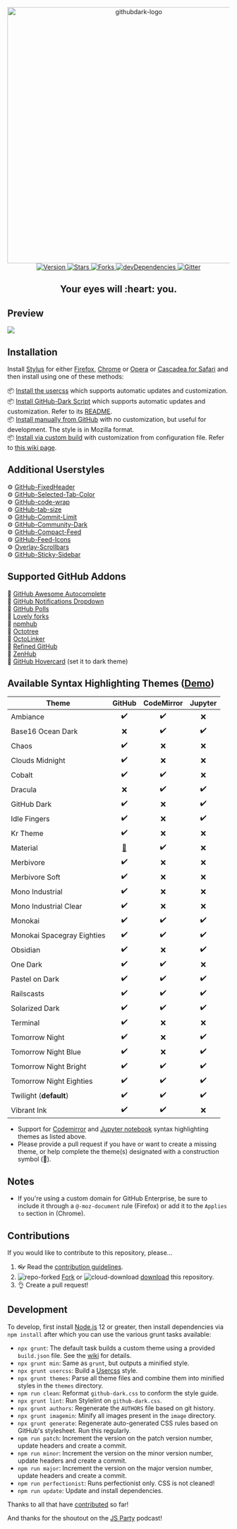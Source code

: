 <p align="center">
  <img alt="githubdark-logo" src="https://cdn.jsdelivr.net/gh/StylishThemes/logos@master/github.dark/githubdark-mini.svg" width="580">
  <br>
  <a href="https://github.com/StylishThemes/GitHub-Dark/tags">
    <img src="https://img.shields.io/github/tag/StylishThemes/GitHub-Dark.svg?label=version&style=flat" alt="Version">
  </a>
  <a href="https://github.com/StylishThemes/GitHub-Dark/stargazers">
    <img src="https://img.shields.io/github/stars/StylishThemes/GitHub-Dark.svg?style=flat" alt="Stars">
  </a>
  <a href="https://github.com/StylishThemes/GitHub-Dark/network">
    <img src="https://img.shields.io/github/forks/StylishThemes/GitHub-Dark.svg?style=flat" alt="Forks">
  </a>
  <a href="https://david-dm.org/StylishThemes/GitHub-Dark?type=dev">
    <img src="https://img.shields.io/david/dev/StylishThemes/GitHub-Dark.svg?label=devDependencies&style=flat" alt="devDependencies">
  </a>
  <a href="https://gitter.im/StylishThemes/GitHub-Dark">
    <img src="https://img.shields.io/gitter/room/StylishThemes/Github-Dark.js.svg?maxAge=2592000&style=flat" alt="Gitter">
  </a>
</p>
<h2 align="center">Your eyes will&nbsp;:heart:&nbsp;you.</h2>

## Preview
![](./images/screenshots/after_blue.png)

## Installation

Install [Stylus](https://add0n.com/stylus.html) for either [Firefox](https://addons.mozilla.org/en-US/firefox/addon/styl-us/), [Chrome](https://chrome.google.com/webstore/detail/stylus/clngdbkpkpeebahjckkjfobafhncgmne) or [Opera](https://addons.opera.com/en-gb/extensions/details/stylus/) or [Cascadea for Safari](https://cascadea.app/) and then install using one of these methods:

📦 [Install the usercss](https://raw.githubusercontent.com/StylishThemes/GitHub-Dark/master/github-dark.user.css) which supports automatic updates and customization.<br>
📦 [Install GitHub-Dark Script](https://raw.githubusercontent.com/StylishThemes/GitHub-Dark-Script/master/github-dark-script.user.js) which supports automatic updates and customization. Refer to its [README](https://github.com/StylishThemes/GitHub-Dark-Script/blob/master/README.md).<br>
📦 [Install manually from GitHub](https://raw.githubusercontent.com/StylishThemes/GitHub-Dark/master/github-dark.css) with no customization, but useful for development. The style is in Mozilla format.<br>
📦 [Install via custom build](https://github.com/StylishThemes/GitHub-Dark/wiki/Build) with customization from configuration file. Refer to [this wiki page](https://github.com/StylishThemes/GitHub-Dark/wiki/Install).

## Additional Userstyles

⚙️ [GitHub-FixedHeader](https://github.com/StylishThemes/GitHub-FixedHeader)<br>
⚙️ [GitHub-Selected-Tab-Color](https://github.com/StylishThemes/GitHub-Selected-Tab-Color)<br>
⚙️ [GitHub-code-wrap](https://github.com/StylishThemes/GitHub-code-wrap)<br>
⚙️ [GitHub-tab-size](https://github.com/StylishThemes/GitHub-tab-size)<br>
⚙️ [GitHub-Commit-Limit](https://github.com/StylishThemes/GitHub-Commit-Limit)<br>
⚙️ [GitHub-Community-Dark](https://github.com/StylishThemes/GitHub-Community-Dark)<br>
⚙️ [GitHub-Compact-Feed](https://github.com/StylishThemes/GitHub-Compact-Feed)<br>
⚙️ [GitHub-Feed-Icons](https://github.com/StylishThemes/GitHub-Feed-Icons)<br>
⚙️ [Overlay-Scrollbars](https://github.com/StylishThemes/Overlay-Scrollbars)<br>
⚙️ [GitHub-Sticky-Sidebar](https://github.com/StylishThemes/GitHub-Sticky-Sidebar)<br>

## Supported GitHub Addons

💾 [GitHub Awesome Autocomplete](https://github.com/algolia/github-awesome-autocomplete)<br>
💾 [GitHub Notifications Dropdown](https://openuserjs.org/scripts/joeytwiddle/Github_Notifications_Dropdown)<br>
💾 [GitHub Polls](https://github.com/apex/gh-polls)<br>
💾 [Lovely forks](https://github.com/musically-ut/lovely-forks#lovely-forks)<br>
💾 [npmhub](https://github.com/npmhub/npmhub)<br>
💾 [Octotree](https://github.com/buunguyen/octotree/#octotree)<br>
💾 [OctoLinker](https://github.com/OctoLinker/OctoLinker)<br>
💾 [Refined GitHub](https://github.com/sindresorhus/refined-github)<br>
💾 [ZenHub](https://www.zenhub.io/)<br>
💾 [GitHub Hovercard](https://github.com/Justineo/github-hovercard) (set it to dark theme)<br>

## Available Syntax Highlighting Themes ([Demo](https://stylishthemes.github.io/GitHub-Dark/))

| Theme                      |   GitHub    |  CodeMirror  |    Jupyter   |
|----------------------------|:-----------:|:------------:|:------------:|
| Ambiance                   |      ✔️     |      ✔️     |      ❌      |
| Base16 Ocean Dark          |      ❌     |      ✔️     |      ✔️      |
| Chaos                      |      ✔️     |      ❌     |      ❌      |
| Clouds Midnight            |      ✔️     |      ❌     |      ❌      |
| Cobalt                     |      ✔️     |      ✔️     |      ❌      |
| Dracula                    |      ❌     |      ✔️     |      ✔️      |
| GitHub Dark                |      ✔️     |      ❌     |      ✔️      |
| Idle Fingers               |      ✔️     |      ❌     |      ✔️      |
| Kr Theme                   |      ✔️     |      ❌     |      ❌      |
| Material                   |   [🚧][1]   |      ✔️     |      ❌      |
| Merbivore                  |      ✔️     |      ❌     |      ❌      |
| Merbivore Soft             |      ✔️     |      ❌     |      ❌      |
| Mono Industrial            |      ✔️     |      ❌     |      ❌      |
| Mono Industrial Clear      |      ✔️     |      ❌     |      ❌      |
| Monokai                    |      ✔️     |      ✔️     |      ✔️      |
| Monokai Spacegray Eighties |      ✔️     |      ✔️     |      ✔️      |
| Obsidian                   |      ✔️     |      ❌     |      ✔️      |
| One Dark                   |      ✔️     |      ✔️     |      ❌      |
| Pastel on Dark             |      ✔️     |      ✔️     |      ✔️      |
| Railscasts                 |      ✔️     |      ✔️     |      ✔️      |
| Solarized Dark             |      ✔️     |      ✔️     |      ✔️      |
| Terminal                   |      ✔️     |      ❌     |      ❌      |
| Tomorrow Night             |      ✔️     |      ❌     |      ✔️      |
| Tomorrow Night Blue        |      ✔️     |      ❌     |      ✔️      |
| Tomorrow Night Bright      |      ✔️     |      ✔️     |      ✔️      |
| Tomorrow Night Eighties    |      ✔️     |      ✔️     |      ✔️      |
| Twilight (**default**)     |      ✔️     |      ✔️     |      ✔️      |
| Vibrant Ink                |      ✔️     |      ✔️     |      ❌      |

- Support for [Codemirror](https://codemirror.net/demo/theme.html) and [Jupyter notebook](https://github.com/sujitpal/statlearning-notebooks/blob/master/src/chapter2.ipynb) syntax highlighting themes as listed above.
- Please provide a pull request if you have or want to create a missing theme, or help complete the theme(s) designated with a construction symbol (🚧).

[1]:https://github.com/StylishThemes/GitHub-Dark/pull/568

## Notes

- If you're using a custom domain for GitHub Enterprise, be sure to include it through a `@-moz-document` rule (Firefox) or add it to the `Applies to` section in (Chrome).

## Contributions

If you would like to contribute to this repository, please...

1. 👓 Read the [contribution guidelines](./.github/CONTRIBUTING.md).
1. ![repo-forked](https://user-images.githubusercontent.com/136959/42383736-c4cb0db8-80fd-11e8-91ca-12bae108bccc.png) [Fork](https://github.com/StylishThemes/GitHub-Dark/fork) or ![cloud-download](https://user-images.githubusercontent.com/136959/42401932-9ee9cae0-813d-11e8-8691-16e29a85d3b9.png) [download](https://github.com/StylishThemes/GitHub-Dark/archive/master.zip) this repository.
1. 👌 Create a pull request!

## Development

To develop, first install [Node.js](https://nodejs.org) 12 or greater, then install dependencies via `npm install` after which you can use the various grunt tasks available:

- `npx grunt`: The default task builds a custom theme using a provided `build.json` file. See the [wiki](https://github.com/StylishThemes/GitHub-Dark/wiki/Build) for details.
- `npx grunt min`: Same as `grunt`, but outputs a minified style.
- `npx grunt usercss`: Build a [Usercss](https://github.com/openstyles/stylus/wiki/Usercss) style.
- `npx grunt themes`: Parse all theme files and combine them into minified styles in the `themes` directory.
- `npm run clean`: Reformat `github-dark.css` to conform the style guide.
- `npx grunt lint`: Run Stylelint on `github-dark.css`.
- `npx grunt authors`: Regenerate the `AUTHORS` file based on git history.
- `npx grunt imagemin`: Minify all images present in the `image` directory.
- `npx grunt generate`: Regenerate auto-generated CSS rules based on GitHub's stylesheet. Run this regularly.
- `npm run patch`: Increment the version on the patch version number, update headers and create a commit.
- `npm run minor`: Increment the version on the minor version number, update headers and create a commit.
- `npm run major`: Increment the version on the major version number, update headers and create a commit.
- `npm run perfectionist`: Runs perfectionist only. CSS is not cleaned!
- `npm run update`: Update and install dependencies.

Thanks to all that have [contributed](./AUTHORS) so far!

And thanks for the shoutout on the [JS Party](https://changelog.com/jsparty/20#transcript-71) podcast!
